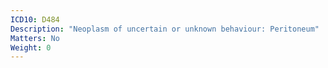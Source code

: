 ```yaml
---
ICD10: D484
Description: "Neoplasm of uncertain or unknown behaviour: Peritoneum"
Matters: No
Weight: 0
---
```


